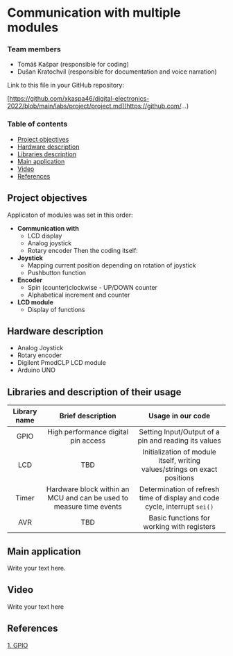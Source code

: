 # Communication with multiple modules

### Team members

* Tomáš Kašpar (responsible for coding)
* Dušan Kratochvíl (responsible for documentation and voice narration)


Link to this file in your GitHub repository:

[https://github.com/xkaspa46/digital-electronics-2022/blob/main/labs/project/project.md](https://github.com/...)

### Table of contents

* [Project objectives](#objectives)
* [Hardware description](#hardware)
* [Libraries description](#libs)
* [Main application](#main)
* [Video](#video)
* [References](#references)

<a name="objectives"></a>

## Project objectives

Applicaton of modules was set in this order:
- **Communication with**
  * LCD display
  * Analog joystick
  * Rotary encoder
Then the coding itself:
- **Joystick**
  * Mapping current position depending on rotation of joystick
  * Pushbutton function
- **Encoder**
  * Spin (counter)clockwise - UP/DOWN counter
  * Alphabetical increment and counter
- **LCD module**
  * Display of functions


<a name="hardware"></a>

## Hardware description
* Analog Joystick
* Rotary encoder
* Digilent PmodCLP LCD module
* Arduino UNO
 
<a name="libs"></a>

## Libraries and description of their usage


   | **Library name** | **Brief description** | **Usage in our code** |
   | :-: | :-: | :-: |
   | GPIO  | High performance digital pin access | Setting Input/Output of a pin and reading its values |
   | LCD   | TBD | Initialization of module itself, writing values/strings on exact positions |
   | Timer | Hardware block within an MCU and can be used to measure time events | Determination of refresh time of display and code cycle, interrupt `sei()` |
   | AVR   | TBD | Basic functions for working with registers |


<a name="main"></a>

## Main application

Write your text here.

<a name="video"></a>

## Video

Write your text here

<a name="references"></a>

## References

[1. GPIO](https://github.com/mikaelpatel/Arduino-GPIO)
